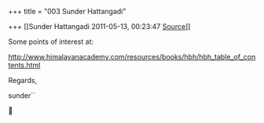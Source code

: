 +++
title = "003 Sunder Hattangadi"

+++
[[Sunder Hattangadi	2011-05-13, 00:23:47 [Source](https://groups.google.com/g/samskrita/c/RcK3Z3K5NVY)]]



Some points of interest at:



<http://www.himalayanacademy.com/resources/books/hbh/hbh_table_of_contents.html>







Regards,



sunder``




